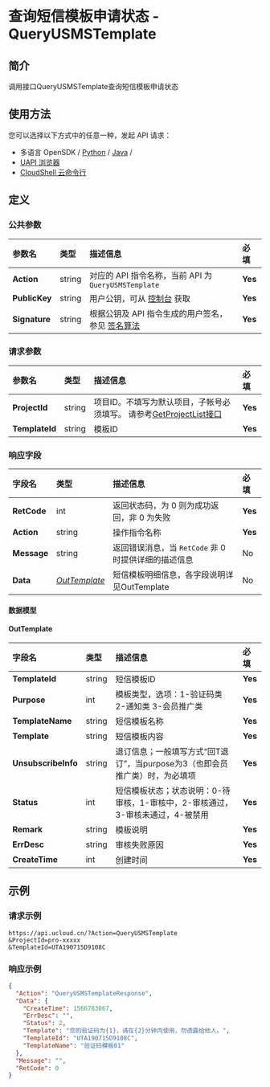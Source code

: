 # 查询短信模板申请状态 - QueryUSMSTemplate

## 简介

调用接口QueryUSMSTemplate查询短信模板申请状态






## 使用方法

您可以选择以下方式中的任意一种，发起 API 请求：
- 多语言 OpenSDK / [Python](https://github.com/ucloud/ucloud-sdk-python3) / [Java](https://github.com/ucloud/ucloud-sdk-java) /
- [UAPI 浏览器](https://console.ucloud.cn/uapi/detail?id=QueryUSMSTemplate)
- [CloudShell 云命令行](https://shell.ucloud.cn/)


## 定义

### 公共参数

| 参数名 | 类型 | 描述信息 | 必填 |
|:---|:---|:---|:---|
| **Action**     | string  | 对应的 API 指令名称，当前 API 为 `QueryUSMSTemplate`                        | **Yes** |
| **PublicKey**  | string  | 用户公钥，可从 [控制台](https://console.ucloud.cn/uapi/apikey) 获取                                             | **Yes** |
| **Signature**  | string  | 根据公钥及 API 指令生成的用户签名，参见 [签名算法](api/summary/signature.md)  | **Yes** |

### 请求参数

| 参数名 | 类型 | 描述信息 | 必填 |
|:---|:---|:---|:---|
| **ProjectId** | string | 项目ID。不填写为默认项目，子帐号必须填写。 请参考[GetProjectList接口](api/summary/get_project_list) |**Yes**|
| **TemplateId** | string | 模板ID |**Yes**|

### 响应字段

| 字段名 | 类型 | 描述信息 | 必填 |
|:---|:---|:---|:---|
| **RetCode** | int | 返回状态码，为 0 则为成功返回，非 0 为失败 |**Yes**|
| **Action** | string | 操作指令名称 |**Yes**|
| **Message** | string | 返回错误消息，当 `RetCode` 非 0 时提供详细的描述信息 |No|
| **Data** | [*OutTemplate*](#OutTemplate) | 短信模板明细信息，各字段说明详见OutTemplate |No|

#### 数据模型


#### OutTemplate

| 字段名 | 类型 | 描述信息 | 必填 |
|:---|:---|:---|:---|
| **TemplateId** | string | 短信模板ID |**Yes**|
| **Purpose** | int | 模板类型，选项：1-验证码类 2-通知类 3-会员推广类 |**Yes**|
| **TemplateName** | string | 短信模板名称 |**Yes**|
| **Template** | string | 短信模板内容 |**Yes**|
| **UnsubscribeInfo** | string | 退订信息；一般填写方式“回T退订”，当purpose为3（也即会员推广类）时，为必填项 |**Yes**|
| **Status** | int | 短信模板状态；状态说明：0-待审核，1-审核中，2-审核通过，3-审核未通过，4-被禁用 |**Yes**|
| **Remark** | string | 模板说明 |**Yes**|
| **ErrDesc** | string | 审核失败原因 |**Yes**|
| **CreateTime** | int | 创建时间 |**Yes**|

## 示例

### 请求示例
    
```
https://api.ucloud.cn/?Action=QueryUSMSTemplate
&ProjectId=pro-xxxxx
&TemplateId=UTA190715D9108C
```

### 响应示例
    
```json
{
  "Action": "QueryUSMSTemplateResponse",
  "Data": {
    "CreateTime": 1566783067,
    "ErrDesc": "",
    "Status": 2,
    "Template": "您的验证码为{1}，请在{2}分钟内使用，勿透露给他人。",
    "TemplateId": "UTA190715D9108C",
    "TemplateName": "验证码模板01"
  },
  "Message": "",
  "RetCode": 0
}
```





